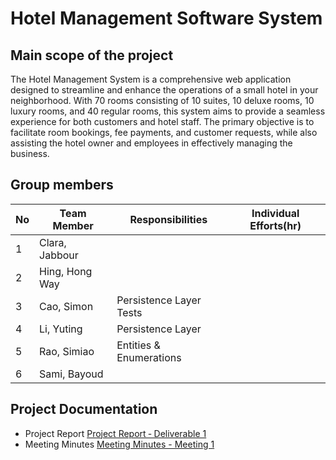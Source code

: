 # Hotel Management Software System

## Main scope of the project
The Hotel Management System is a comprehensive web application designed to streamline and enhance the operations of a small hotel in your neighborhood. With 70 rooms consisting of 10 suites, 10 deluxe rooms, 10 luxury rooms, and 40 regular rooms, this system aims to provide a seamless experience for both customers and hotel staff. The primary objective is to facilitate room bookings, fee payments, and customer requests, while also assisting the hotel owner and employees in effectively managing the business.

## Group members

| No |  Team Member   |     Responsibilities    | Individual Efforts(hr) |
|----|----------------|-------------------------|------------------------|
| 1  | Clara, Jabbour |                         |                        |
| 2  | Hing, Hong Way |                         |                        |
| 3  | Cao, Simon     | Persistence Layer Tests |                        |
| 4  | Li, Yuting     | Persistence Layer       |                        |
| 5  | Rao, Simiao    | Entities & Enumerations |                        |
| 6  | Sami, Bayoud   |                         |                        |

## Project Documentation
- Project Report [Project Report ‐ Deliverable 1](https://github.com/McGill-ECSE321-Fall2023/project-group-06/wiki/Project-Report#project-report--deliverable-1)
- Meeting Minutes [Meeting Minutes - Meeting 1](https://github.com/McGill-ECSE321-Fall2023/project-group-06/wiki/Meeting-minutes#meeting-minutes---meeting-1)
